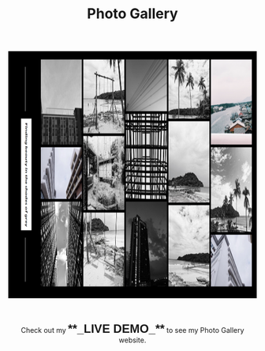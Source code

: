 # <p align=center>**Photo Gallery**</p>

<br>
<p align=center>
<img src="https://github.com/nchynacha/portfolio/blob/main/assets/images/image.png?raw=true" alt="photo gallery" width="700" height="500">
</p>
<br>
<p align=center>
Check out my <a href="https://nchynacha.github.io/portfolio/" style="font-size: 24px; font-weight: bold; text-decoration: none; color: inherit; font-family: Arial, sans-serif;">**_LIVE DEMO_**</a> to see my Photo Gallery website.
</p>
